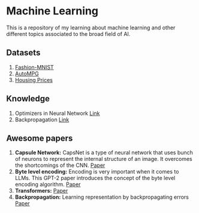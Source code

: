 # Machine Learning

This is a repository of my learning about machine learning and other different topics associated to the broad field of AI.

## Datasets

1. [Fashion-MNIST](datasets/Fashion-MNIST)
2. [AutoMPG](datasets/Auto_MPG)
3. [Housing Prices](datasets/Housing-Prices)

## Knowledge

1. Optimizers in Neural Network [Link](concepts/Optimizer.md)
2. Backpropagation [Link](concepts/Backpropagation/README.md)

## Awesome papers

1. **Capsule Network:** CapsNet is a type of neural network that uses bunch of neurons to represent the internal structure of an image. It overcomes the shortcomings of the CNN. [Paper](https://arxiv.org/pdf/1710.09829.pdf)
2. **Byte level encoding:** Encoding is very important when it comes to LLMs. This GPT-2 paper introduces the concept of the byte level encoding algorithm. [Paper](https://insightcivic.s3.us-east-1.amazonaws.com/language-models.pdf)
3. **Transformers:** [Paper](https://proceedings.neurips.cc/paper/2017/file/3f5ee243547dee91fbd053c1c4a845aa-Paper.pdf)
4. **Backpropagation:** Learning representation by backpropagating errors [Paper](https://www.cs.toronto.edu/~hinton/absps/naturebp.pdf)